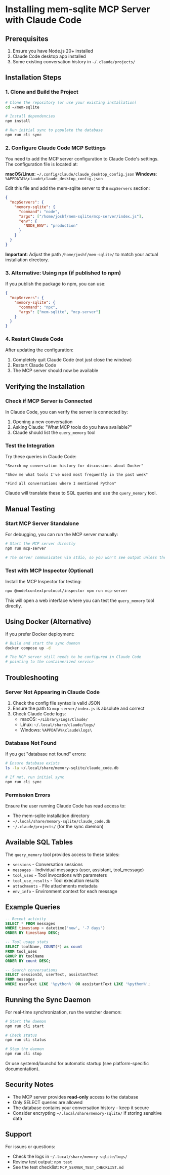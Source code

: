 # Installing mem-sqlite MCP Server with Claude Code

## Prerequisites

1. Ensure you have Node.js 20+ installed
2. Claude Code desktop app installed
3. Some existing conversation history in `~/.claude/projects/`

## Installation Steps

### 1. Clone and Build the Project

```bash
# Clone the repository (or use your existing installation)
cd ~/mem-sqlite

# Install dependencies
npm install

# Run initial sync to populate the database
npm run cli sync
```

### 2. Configure Claude Code MCP Settings

You need to add the MCP server configuration to Claude Code's settings. The configuration file is located at:

**macOS/Linux**: `~/.config/claude/claude_desktop_config.json`
**Windows**: `%APPDATA%\claude\claude_desktop_config.json`

Edit this file and add the mem-sqlite server to the `mcpServers` section:

```json
{
  "mcpServers": {
    "memory-sqlite": {
      "command": "node",
      "args": ["/home/joshf/mem-sqlite/mcp-server/index.js"],
      "env": {
        "NODE_ENV": "production"
      }
    }
  }
}
```

**Important**: Adjust the path `/home/joshf/mem-sqlite/` to match your actual installation directory.

### 3. Alternative: Using npx (if published to npm)

If you publish the package to npm, you can use:

```json
{
  "mcpServers": {
    "memory-sqlite": {
      "command": "npx",
      "args": ["mem-sqlite", "mcp-server"]
    }
  }
}
```

### 4. Restart Claude Code

After updating the configuration:
1. Completely quit Claude Code (not just close the window)
2. Restart Claude Code
3. The MCP server should now be available

## Verifying the Installation

### Check if MCP Server is Connected

In Claude Code, you can verify the server is connected by:

1. Opening a new conversation
2. Asking Claude: "What MCP tools do you have available?"
3. Claude should list the `query_memory` tool

### Test the Integration

Try these queries in Claude Code:

```
"Search my conversation history for discussions about Docker"

"Show me what tools I've used most frequently in the past week"

"Find all conversations where I mentioned Python"
```

Claude will translate these to SQL queries and use the `query_memory` tool.

## Manual Testing

### Start MCP Server Standalone

For debugging, you can run the MCP server manually:

```bash
# Start the MCP server directly
npm run mcp-server

# The server communicates via stdio, so you won't see output unless there's an error
```

### Test with MCP Inspector (Optional)

Install the MCP Inspector for testing:

```bash
npx @modelcontextprotocol/inspector npm run mcp-server
```

This will open a web interface where you can test the `query_memory` tool directly.

## Using Docker (Alternative)

If you prefer Docker deployment:

```bash
# Build and start the sync daemon
docker compose up -d

# The MCP server still needs to be configured in Claude Code
# pointing to the containerized service
```

## Troubleshooting

### Server Not Appearing in Claude Code

1. Check the config file syntax is valid JSON
2. Ensure the path to `mcp-server/index.js` is absolute and correct
3. Check Claude Code logs:
   - macOS: `~/Library/Logs/Claude/`
   - Linux: `~/.local/share/claude/logs/`
   - Windows: `%APPDATA%\claude\logs\`

### Database Not Found

If you get "database not found" errors:

```bash
# Ensure database exists
ls -la ~/.local/share/memory-sqlite/claude_code.db

# If not, run initial sync
npm run cli sync
```

### Permission Errors

Ensure the user running Claude Code has read access to:
- The mem-sqlite installation directory
- `~/.local/share/memory-sqlite/claude_code.db`
- `~/.claude/projects/` (for the sync daemon)

## Available SQL Tables

The `query_memory` tool provides access to these tables:

- `sessions` - Conversation sessions
- `messages` - Individual messages (user, assistant, tool_message)
- `tool_uses` - Tool invocations with parameters
- `tool_use_results` - Tool execution results
- `attachments` - File attachments metadata
- `env_info` - Environment context for each message

## Example Queries

```sql
-- Recent activity
SELECT * FROM messages 
WHERE timestamp > datetime('now', '-7 days')
ORDER BY timestamp DESC;

-- Tool usage stats
SELECT toolName, COUNT(*) as count
FROM tool_uses
GROUP BY toolName
ORDER BY count DESC;

-- Search conversations
SELECT sessionId, userText, assistantText
FROM messages
WHERE userText LIKE '%python%' OR assistantText LIKE '%python%';
```

## Running the Sync Daemon

For real-time synchronization, run the watcher daemon:

```bash
# Start the daemon
npm run cli start

# Check status
npm run cli status

# Stop the daemon
npm run cli stop
```

Or use systemd/launchd for automatic startup (see platform-specific documentation).

## Security Notes

- The MCP server provides **read-only** access to the database
- Only SELECT queries are allowed
- The database contains your conversation history - keep it secure
- Consider encrypting `~/.local/share/memory-sqlite/` if storing sensitive data

## Support

For issues or questions:
- Check the logs in `~/.local/share/memory-sqlite/logs/`
- Review test output: `npm test`
- See the test checklist: `MCP_SERVER_TEST_CHECKLIST.md`